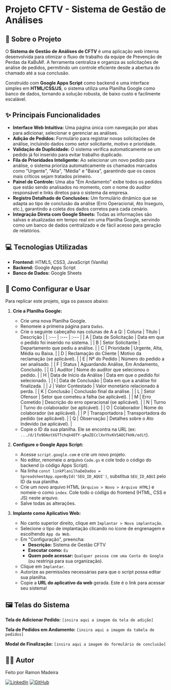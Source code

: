 # Projeto CFTV - Sistema de Gestão de Análises

## 📄 Sobre o Projeto

O **Sistema de Gestão de Análises de CFTV** é uma aplicação web interna desenvolvida para otimizar o fluxo de trabalho da equipe de Prevenção de Perdas da KaBuM!. A ferramenta centraliza e organiza as solicitações de análise de pedidos, permitindo um controle eficiente desde a abertura do chamado até a sua conclusão.

Construído com **Google Apps Script** como backend e uma interface simples em **HTML/CSS/JS**, o sistema utiliza uma Planilha Google como banco de dados, tornando a solução robusta, de baixo custo e facilmente escalável.

## ✨ Principais Funcionalidades

* **Interface Web Intuitiva:** Uma página única com navegação por abas para adicionar, selecionar e gerenciar as análises.
* **Adição de Pedidos:** Formulário para registrar novas solicitações de análise, incluindo dados como setor solicitante, motivo e prioridade.
* **Validação de Duplicidade:** O sistema verifica automaticamente se um pedido já foi inserido para evitar trabalho duplicado.
* **Fila de Prioridades Inteligente:** Ao selecionar um novo pedido para análise, o sistema prioriza automaticamente os chamados marcados como "Urgente", "Alta", "Média" e "Baixa", garantindo que os casos mais críticos sejam tratados primeiro.
* **Painel de Controle:** Uma aba "Em Andamento" exibe todos os pedidos que estão sendo analisados no momento, com o nome do auditor responsável e links diretos para o sistema da empresa.
* **Registro Detalhado de Conclusões:** Um formulário dinâmico que se adapta ao tipo de conclusão da análise (Erro Operacional, Ato Inseguro, etc.), garantindo a coleta dos dados corretos para cada cenário.
* **Integração Direta com Google Sheets:** Todas as informações são salvas e atualizadas em tempo real em uma Planilha Google, servindo como um banco de dados centralizado e de fácil acesso para geração de relatórios.

## 💻 Tecnologias Utilizadas

* **Frontend:** HTML5, CSS3, JavaScript (Vanilla)
* **Backend:** Google Apps Script
* **Banco de Dados:** Google Sheets

## 🚀 Como Configurar e Usar

Para replicar este projeto, siga os passos abaixo:

1.  **Crie a Planilha Google:**
    * Crie uma nova Planilha Google.
    * Renomeie a primeira página para `Dados`.
    * Crie o seguinte cabeçalho nas colunas de A a Q:
        | Coluna | Título | Descrição |
        | :--- | :--- | :--- |
        | A | Data de Solicitação | Data em que o pedido foi inserido no sistema. |
        | B | Setor Solicitante | Departamento que pediu a análise. |
        | C | Prioridade | Urgente, Alta, Média ou Baixa. |
        | D | Reclamação do Cliente | Motivo da reclamação (se aplicável). |
        | E | Nº do Pedido | Número do pedido a ser analisado. |
        | F | Status | Aguardando Análise, Em Andamento, Concluído. |
        | G | Auditor | Nome do auditor que selecionou o pedido. |
        | H | Data de Início da Análise | Data em que o pedido foi selecionado. |
        | I | Data de Conclusão | Data em que a análise foi finalizada. |
        | J | Valor Contestado | Valor monetário relacionado à perda. |
        | K | Conclusão | Conclusão final da análise. |
        | L | Setor Ofensor | Setor que cometeu a falha (se aplicável). |
        | M | Erro Cometido | Descrição do erro operacional (se aplicável). |
        | N | Turno | Turno do colaborador (se aplicável). |
        | O | Colaborador | Nome do colaborador (se aplicável). |
        | P | Transportadora | Transportadora do pedido (se aplicável). |
        | Q | Observação | Detalhes sobre o Ato Indevido (se aplicável). |
    * Copie o ID da sua planilha. Ele se encontra na URL (ex: `.../d/1fo9DAotXGTTchqk4OTY-gAaZECclXoYhvKVSAOCFkHk/edit`).

2.  **Configure o Google Apps Script:**
    * Acesse `script.google.com` e crie um novo projeto.
    * No editor, renomeie o arquivo `Code.gs` e cole todo o código do backend (o código Apps Script).
    * Na linha `const linkPlanilhaDeDados = SpreadsheetApp.openById('SEU_ID_AQUI')`, substitua `SEU_ID_AQUI` pelo ID da sua planilha.
    * Crie um novo arquivo HTML (`Arquivo > Novo > Arquivo HTML`) e nomeie-o como `index`. Cole todo o código do frontend (HTML, CSS e JS) neste arquivo.
    * Salve todas as alterações.

3.  **Implante como Aplicativo Web:**
    * No canto superior direito, clique em `Implantar > Nova implantação`.
    * Selecione o tipo de implantação clicando no ícone de engrenagem e escolhendo `App da Web`.
    * Em "Configuração", preencha:
        * **Descrição:** Sistema de Gestão CFTV
        * **Executar como:** `Eu`
        * **Quem pode acessar:** `Qualquer pessoa com uma Conta do Google` (ou restrinja para sua organização).
    * Clique em `Implantar`.
    * Autorize as permissões necessárias para que o script possa editar sua planilha.
    * Copie a **URL do aplicativo da web** gerada. Este é o link para acessar seu sistema!

## 🖼️ Telas do Sistema

**Tela de Adicionar Pedido:**
`[insira aqui a imagem da tela de adição]`

**Tela de Pedidos em Andamento:**
`[insira aqui a imagem da tabela de pedidos]`

**Modal de Finalização:**
`[insira aqui a imagem do formulário de conclusão]`

## 👨‍💻 Autor

Feito por Ramon Madeira

[![LinkedIn](https://img.shields.io/badge/linkedin-%230077B5.svg?style=for-the-badge&logo=linkedin&logoColor=white)](https://www.linkedin.com/in/ramonmadeiratomaz/)
[![GitHub](https://img.shields.io/badge/github-%23121011.svg?style=for-the-badge&logo=github&logoColor=white)](https://github.com/ramonmtomaz)
